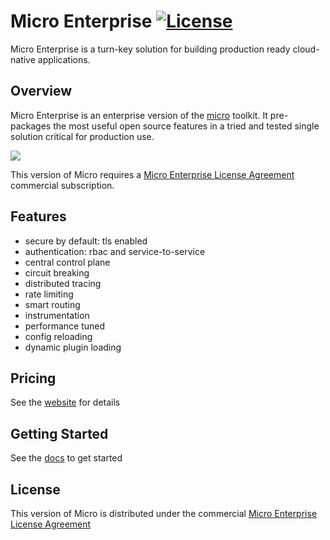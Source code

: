# Micro Enterprise [![License](https://img.shields.io/badge/license-enterprise-blue.svg)](https://github.com/micro/enterprise/blob/master/LICENSE)


Micro Enterprise is a turn-key solution for building production ready cloud-native applications.

## Overview

Micro Enterprise is an enterprise version of the [micro](https://github.com/micro/micro) toolkit. It pre-packages 
the most useful open source features in a tried and tested single solution critical for production use.

<img src="https://micro.mu/micro-enterprise.png" />

This version of Micro requires a [Micro Enterprise License Agreement](LICENSE) commercial subscription.

## Features

- secure by default: tls enabled
- authentication: rbac and service-to-service
- central control plane
- circuit breaking
- distributed tracing
- rate limiting
- smart routing
- instrumentation
- performance tuned
- config reloading
- dynamic plugin loading

## Pricing

See the [website](https://micro.mu/pricing) for details

## Getting Started

See the [docs](https://micro.mu/docs/enterprise.html) to get started

## License

This version of Micro is distributed under the commercial [Micro Enterprise License Agreement](LICENSE)

